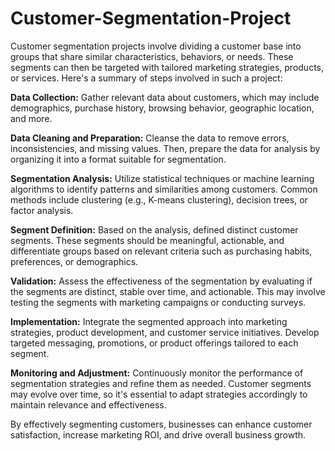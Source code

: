 # Customer-Segmentation-Project

Customer segmentation projects involve dividing a customer base into groups that share similar characteristics, behaviors, or needs. These segments can then be targeted with tailored marketing strategies, products, or services. Here's a summary of steps involved in such a project:

 **Data Collection:** Gather relevant data about customers, which may include demographics, purchase history, browsing behavior, geographic location, and more.

 **Data Cleaning and Preparation:** Cleanse the data to remove errors, inconsistencies, and missing values. Then, prepare the data for analysis by organizing it into a format suitable for segmentation.

 **Segmentation Analysis:** Utilize statistical techniques or machine learning algorithms to identify patterns and similarities among customers. Common methods include clustering (e.g., K-means clustering), decision trees, or factor analysis.

 **Segment Definition:** Based on the analysis, defined distinct customer segments. These segments should be meaningful, actionable, and differentiate groups based on relevant criteria such as purchasing habits, preferences, or demographics.

 **Validation:** Assess the effectiveness of the segmentation by evaluating if the segments are distinct, stable over time, and actionable. This may involve testing the segments with marketing campaigns or conducting surveys.

 **Implementation:** Integrate the segmented approach into marketing strategies, product development, and customer service initiatives. Develop targeted messaging, promotions, or product offerings tailored to each segment.

 **Monitoring and Adjustment:** Continuously monitor the performance of segmentation strategies and refine them as needed. Customer segments may evolve over time, so it's essential to adapt strategies accordingly to maintain relevance and effectiveness.

By effectively segmenting customers, businesses can enhance customer satisfaction, increase marketing ROI, and drive overall business growth.
